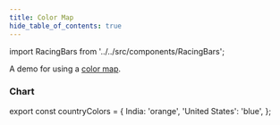 ```yaml
---
title: Color Map
hide_table_of_contents: true
---
```


import RacingBars from '../../src/components/RacingBars';

A demo for using a [color map](../documentation/options.md#colormap).

<!--truncate-->

### Chart

export const countryColors = {
India: 'orange',
'United States': 'blue',
};

<div className="gallery">
  <RacingBars
    dataUrl="/data/population.csv"
    dataType="csv"
    title="World Population"
    colorMap={countryColors}
    showGroups={false}
  />
</div>

